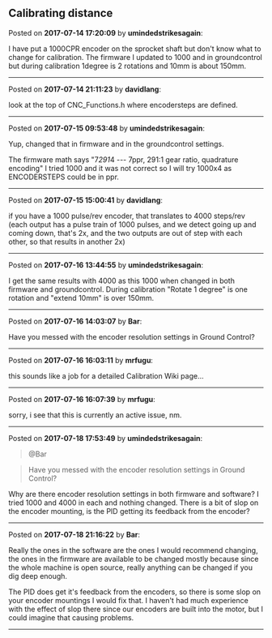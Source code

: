 ## Calibrating distance
Posted on **2017-07-14 17:20:09** by **umindedstrikesagain**:

I have put a 1000CPR encoder on the sprocket shaft but don't know what to change for calibration. The firmware I updated to 1000 and in groundcontrol but during calibration 1degree is 2 rotations and 10mm is about 150mm.

---

Posted on **2017-07-14 21:11:23** by **davidlang**:

look at the top of CNC_Functions.h where encodersteps are defined.

---

Posted on **2017-07-15 09:53:48** by **umindedstrikesagain**:

Yup, changed that in firmware and in the groundcontrol settings. 



The firmware math says "7*291*4 --- 7ppr, 291:1 gear ratio, quadrature encoding" I tried 1000 and it was not correct so I will try 1000x4 as ENCODERSTEPS could be in ppr.

---

Posted on **2017-07-15 15:00:41** by **davidlang**:

if you have a 1000 pulse/rev encoder, that translates to 4000 steps/rev (each output has a pulse train of 1000 pulses, and we detect going up and coming down, that's 2x, and the two outputs are out of step with each other, so that results in another 2x)

---

Posted on **2017-07-16 13:44:55** by **umindedstrikesagain**:

I get the same results with 4000 as this 1000 when changed in both firmware and groundcontrol. During calibration "Rotate 1 degree" is one rotation and "extend 10mm" is over 150mm.

---

Posted on **2017-07-16 14:03:07** by **Bar**:

Have you messed with the encoder resolution settings in Ground Control?

---

Posted on **2017-07-16 16:03:11** by **mrfugu**:

this sounds like a job for a detailed Calibration Wiki page...

---

Posted on **2017-07-16 16:07:39** by **mrfugu**:

sorry, i see that this is currently an active issue, nm.

---

Posted on **2017-07-18 17:53:49** by **umindedstrikesagain**:

> @Bar

> Have you messed with the encoder resolution settings in Ground Control?



Why are there encoder resolution settings in both firmware and software? I tried 1000 and 4000 in each and nothing changed. There is a bit of slop on the encoder mounting, is the PID getting its feedback from the encoder?

---

Posted on **2017-07-18 21:16:22** by **Bar**:

Really the ones in the software are the ones I would recommend changing, the ones in the firmware are available to be changed mostly because since the whole machine is open source, really anything can be changed if you dig deep enough.



The PID does get it's feedback from the encoders, so there is some slop on your encoder mountings I would fix that. I haven't had much experience with the effect of slop there since our encoders are built into the motor, but I could imagine that causing problems.

---

